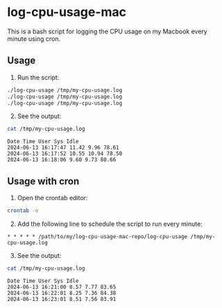 # log-cpu-usage-mac

This is a bash script for logging the CPU usage on my Macbook every minute using cron.

## Usage

1. Run the script:

``` sh
./log-cpu-usage /tmp/my-cpu-usage.log
./log-cpu-usage /tmp/my-cpu-usage.log
./log-cpu-usage /tmp/my-cpu-usage.log
```

2. See the output:

``` sh
cat /tmp/my-cpu-usage.log
```

```
Date Time User Sys Idle
2024-06-13 16:17:47 11.42 9.96 78.61
2024-06-13 16:17:52 10.55 10.94 78.50
2024-06-13 16:18:06 9.60 9.73 80.66
```


## Usage with cron

1. Open the crontab editor:

``` sh
crontab -e
```

2. Add the following line to schedule the script to run every minute:

```
* * * * * /path/to/my/log-cpu-usage-mac-repo/log-cpu-usage /tmp/my-cpu-usage.log
```

3. See the output:

``` sh
cat /tmp/my-cpu-usage.log
```

```
Date Time User Sys Idle
2024-06-13 16:21:00 8.57 7.77 83.65
2024-06-13 16:22:01 8.25 7.36 84.38
2024-06-13 16:23:01 8.51 7.56 83.91
```
